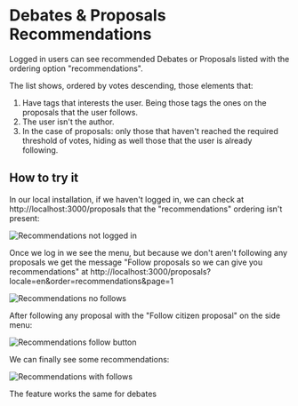 # Debates & Proposals Recommendations

Logged in users can see recommended Debates or Proposals listed with the ordering option "recommendations".

The list shows, ordered by votes descending, those elements that:

1. Have tags that interests the user. Being those tags the ones on the proposals that the user follows.
2. The user isn't the author.
3. In the case of proposals: only those that haven't reached the required threshold of votes, hiding as well those that the user is already following.

## How to try it

In our local installation, if we haven't logged in, we can check at http://localhost:3000/proposals that the "recommendations" ordering isn't present:

![Recommendations not logged in](../../img/recommendations/recommendations_not_logged_in.jpg)

Once we log in we see the menu, but because we don't aren't following any proposals we get the message "Follow proposals so we can give you recommendations" at http://localhost:3000/proposals?locale=en&order=recommendations&page=1

![Recommendations no follows](../../img/recommendations/recommendations_no_follows.jpg)

After following any proposal with the "Follow citizen proposal" on the side menu:

![Recommendations follow button](../../img/recommendations/recommendations_follow_button.jpg)

We can finally see some recommendations:

![Recommendations with follows](../../img/recommendations/recommendations_with_follows.jpg)

The feature works the same for debates
